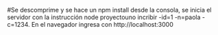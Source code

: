 #Se descomprime y se hace un npm install desde la consola, se inicia el servidor con la instrucción node proyectouno incribir -id=1 -n=paola -c=1234. En el navegador ingresa con http://localhost:3000